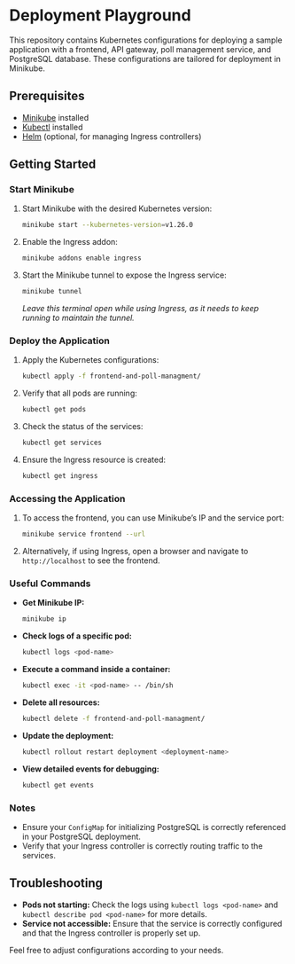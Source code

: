 # Deployment Playground

This repository contains Kubernetes configurations for deploying a sample application with a frontend, API gateway, poll management service, and PostgreSQL database. These configurations are tailored for deployment in Minikube.

## Prerequisites

- [Minikube](https://minikube.sigs.k8s.io/docs/start/) installed
- [Kubectl](https://kubernetes.io/docs/tasks/tools/) installed
- [Helm](https://helm.sh/docs/intro/install/) (optional, for managing Ingress controllers)

## Getting Started

### Start Minikube

1. Start Minikube with the desired Kubernetes version:
    ```sh
    minikube start --kubernetes-version=v1.26.0
    ```

2. Enable the Ingress addon:
    ```sh
    minikube addons enable ingress
    ```

3. Start the Minikube tunnel to expose the Ingress service:
    ```sh
    minikube tunnel
    ```

   *Leave this terminal open while using Ingress, as it needs to keep running to maintain the tunnel.*

### Deploy the Application

1. Apply the Kubernetes configurations:
    ```sh
    kubectl apply -f frontend-and-poll-managment/
    ```

2. Verify that all pods are running:
    ```sh
    kubectl get pods
    ```

3. Check the status of the services:
    ```sh
    kubectl get services
    ```

4. Ensure the Ingress resource is created:
    ```sh
    kubectl get ingress
    ```

### Accessing the Application

1. To access the frontend, you can use Minikube’s IP and the service port:
    ```sh
    minikube service frontend --url
    ```

2. Alternatively, if using Ingress, open a browser and navigate to `http://localhost` to see the frontend.

### Useful Commands

- **Get Minikube IP:**
    ```sh
    minikube ip
    ```

- **Check logs of a specific pod:**
    ```sh
    kubectl logs <pod-name>
    ```

- **Execute a command inside a container:**
    ```sh
    kubectl exec -it <pod-name> -- /bin/sh
    ```

- **Delete all resources:**
    ```sh
    kubectl delete -f frontend-and-poll-managment/
    ```

- **Update the deployment:**
    ```sh
    kubectl rollout restart deployment <deployment-name>
    ```

- **View detailed events for debugging:**
    ```sh
    kubectl get events
    ```

### Notes

- Ensure your `ConfigMap` for initializing PostgreSQL is correctly referenced in your PostgreSQL deployment.
- Verify that your Ingress controller is correctly routing traffic to the services.

## Troubleshooting

- **Pods not starting:** Check the logs using `kubectl logs <pod-name>` and `kubectl describe pod <pod-name>` for more details.
- **Service not accessible:** Ensure that the service is correctly configured and that the Ingress controller is properly set up.

Feel free to adjust configurations according to your needs.